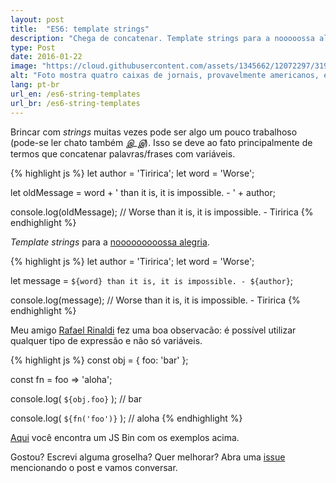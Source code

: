 ```yaml
---
layout: post
title:  "ES6: template strings"
description: "Chega de concatenar. Template strings para a nooooossa alegria"
type: Post
date: 2016-01-22
image: "https://cloud.githubusercontent.com/assets/1345662/12072297/319f5c76-b0bf-11e5-94c3-838746ffca56.jpg"
alt: "Foto mostra quatro caixas de jornais, provavelmente americanos, em bairro residencial"
lang: pt-br
url_en: /es6-string-templates
url_br: /es6-string-templates
---
```


Brincar com *strings* muitas vezes pode ser algo um pouco trabalhoso (pode-se ler chato também *இ_இ*). Isso se deve ao fato principalmente de termos que concatenar palavras/frases com variáveis.

{% highlight js %}
let author = 'Tiririca';
let word = 'Worse';

let oldMessage = word + ' than it is, it is impossible. - ' + author;

console.log(oldMessage);
// Worse than it is, it is impossible. - Tiririca
{% endhighlight %}

*Template strings* para a [nooooooooossa alegria](https://youtu.be/K02Cxo3fAC8?t=1m30s).

{% highlight js %}
let author = 'Tiririca';
let word = 'Worse';

let message = `${word} than it is, it is impossible. - ${author}`;

console.log(message);
// Worse than it is, it is impossible. - Tiririca
{% endhighlight %}

Meu amigo [Rafael Rinaldi](https://twitter.com/rafaelrinaldi) fez uma boa observacão: é possível utilizar qualquer tipo de expressão e não só variáveis.

{% highlight js %}
const obj = {
  foo: 'bar'
};

const fn = foo => 'aloha';

console.log( `${obj.foo}` );
// bar

console.log( `${fn('foo')}` );
// aloha
{% endhighlight %}

[Aqui](http://jsbin.com/qovino/edit?js,console) você encontra um JS Bin com os exemplos acima.

Gostou? Escrevi alguma groselha? Quer melhorar? Abra uma [issue](https://github.com/raphaelfabeni/raphaelfabeni.github.io/issues) mencionando o post e vamos conversar.
